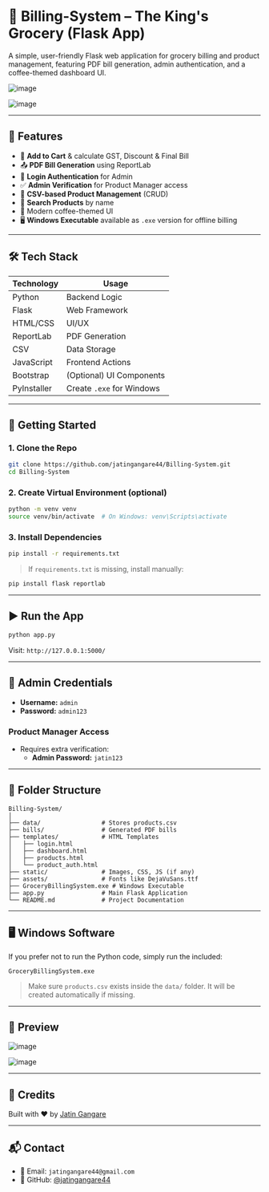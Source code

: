 
# 🛒 Billing-System – The King's Grocery (Flask App)

A simple, user-friendly Flask web application for grocery billing and product management, featuring PDF bill generation, admin authentication, and a coffee-themed dashboard UI.

![image](https://github.com/user-attachments/assets/054ad71e-ce11-4723-aa20-b3e6fdc95992)

![image](https://github.com/user-attachments/assets/56e3d395-fc98-44fd-b97a-0cb6c2b3122e)



---

## 📌 Features

- 🧾 **Add to Cart** & calculate GST, Discount & Final Bill
- 📤 **PDF Bill Generation** using ReportLab
- 🔐 **Login Authentication** for Admin
- ✅ **Admin Verification** for Product Manager access
- 📁 **CSV-based Product Management** (CRUD)
- 🔎 **Search Products** by name
- 💅 Modern coffee-themed UI
- 🖥️ **Windows Executable** available as `.exe` version for offline billing

---

## 🛠️ Tech Stack

| Technology | Usage |
|------------|--------|
| Python     | Backend Logic |
| Flask      | Web Framework |
| HTML/CSS   | UI/UX |
| ReportLab  | PDF Generation |
| CSV        | Data Storage |
| JavaScript | Frontend Actions |
| Bootstrap  | (Optional) UI Components |
| PyInstaller | Create `.exe` for Windows |

---

## 🚀 Getting Started

### 1. Clone the Repo

```bash
git clone https://github.com/jatingangare44/Billing-System.git
cd Billing-System
```

### 2. Create Virtual Environment (optional)

```bash
python -m venv venv
source venv/bin/activate  # On Windows: venv\Scripts\activate
```

### 3. Install Dependencies

```bash
pip install -r requirements.txt
```

> If `requirements.txt` is missing, install manually:

```bash
pip install flask reportlab
```

---

## ▶️ Run the App

```bash
python app.py
```

Visit: `http://127.0.0.1:5000/`

---

## 🔑 Admin Credentials

- **Username:** `admin`
- **Password:** `admin123`

### Product Manager Access

- Requires extra verification:
  - **Admin Password:** `jatin123`

---

## 📂 Folder Structure

```
Billing-System/
│
├── data/                 # Stores products.csv
├── bills/                # Generated PDF bills
├── templates/            # HTML Templates
│   ├── login.html
│   ├── dashboard.html
│   ├── products.html
│   └── product_auth.html
├── static/               # Images, CSS, JS (if any)
├── assets/               # Fonts like DejaVuSans.ttf
├── GroceryBillingSystem.exe # Windows Executable
├── app.py                # Main Flask Application
└── README.md             # Project Documentation
```

---

## 🖥️ Windows Software

If you prefer not to run the Python code, simply run the included:

```
GroceryBillingSystem.exe
```

> Make sure `products.csv` exists inside the `data/` folder. It will be created automatically if missing.

---

## 📸 Preview

![image](https://github.com/user-attachments/assets/75892ebb-52a4-4ad5-b2d4-9653cacaa48e)

![image](https://github.com/user-attachments/assets/945a8d9c-4fdb-4154-a277-279a43290108)


---

## 🤝 Credits

Built with ❤️ by [Jatin Gangare](https://github.com/jatingangare44)

---

## 📬 Contact

- 📧 Email: `jatingangare44@gmail.com`
- 🔗 GitHub: [@jatingangare44](https://github.com/jatingangare44)
